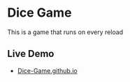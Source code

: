 # Dice Game
This is a game that runs on every reload

## Live Demo
- [Dice-Game.github.io](https://thunderer9506.github.io/Dice-Game.github.io/)
